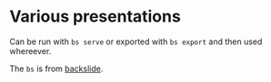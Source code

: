 # Various presentations

Can be run with `bs serve` or exported with `bs export` and then used whereever.

The `bs` is from [backslide](https://github.com/sinedied/backslide).
